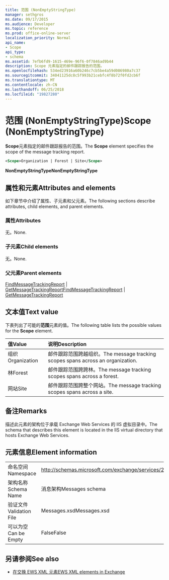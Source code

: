 ```yaml
---
title: 范围 (NonEmptyStringType)
manager: sethgros
ms.date: 09/17/2015
ms.audience: Developer
ms.topic: reference
ms.prod: office-online-server
localization_priority: Normal
api_name:
- Scope
api_type:
- schema
ms.assetid: 7efb6fd9-1615-469e-96f6-0f7846ad9b44
description: Scope 元素指定的邮件跟踪报告的范围。
ms.openlocfilehash: 534ed23916a60b246c7cb5be4a59d086980a7c37
ms.sourcegitcommit: 34041125dc8c5f993b21cebfc4f8b72f0fd2cb6f
ms.translationtype: MT
ms.contentlocale: zh-CN
ms.lasthandoff: 06/25/2018
ms.locfileid: "19827280"
---
```

# <a name="scope-nonemptystringtype"></a><span data-ttu-id="c4345-103">范围 (NonEmptyStringType)</span><span class="sxs-lookup"><span data-stu-id="c4345-103">Scope (NonEmptyStringType)</span></span>

<span data-ttu-id="c4345-104">**Scope**元素指定的邮件跟踪报告的范围。</span><span class="sxs-lookup"><span data-stu-id="c4345-104">The **Scope** element specifies the scope of the message tracking report.</span></span> 
  
```XML
<Scope>Organization | Forest | Site</Scope>
```

 <span data-ttu-id="c4345-105">**NonEmptyStringType**</span><span class="sxs-lookup"><span data-stu-id="c4345-105">**NonEmptyStringType**</span></span>
## <a name="attributes-and-elements"></a><span data-ttu-id="c4345-106">属性和元素</span><span class="sxs-lookup"><span data-stu-id="c4345-106">Attributes and elements</span></span>

<span data-ttu-id="c4345-107">如下章节中介绍了属性、子元素和父元素。</span><span class="sxs-lookup"><span data-stu-id="c4345-107">The following sections describe attributes, child elements, and parent elements.</span></span>
  
### <a name="attributes"></a><span data-ttu-id="c4345-108">属性</span><span class="sxs-lookup"><span data-stu-id="c4345-108">Attributes</span></span>

<span data-ttu-id="c4345-109">无。</span><span class="sxs-lookup"><span data-stu-id="c4345-109">None.</span></span>
  
### <a name="child-elements"></a><span data-ttu-id="c4345-110">子元素</span><span class="sxs-lookup"><span data-stu-id="c4345-110">Child elements</span></span>

<span data-ttu-id="c4345-111">无。</span><span class="sxs-lookup"><span data-stu-id="c4345-111">None.</span></span>
  
### <a name="parent-elements"></a><span data-ttu-id="c4345-112">父元素</span><span class="sxs-lookup"><span data-stu-id="c4345-112">Parent elements</span></span>

<span data-ttu-id="c4345-113">[FindMessageTrackingReport](findmessagetrackingreport.md) | [GetMessageTrackingReport](getmessagetrackingreport.md)</span><span class="sxs-lookup"><span data-stu-id="c4345-113">[FindMessageTrackingReport](findmessagetrackingreport.md) | [GetMessageTrackingReport](getmessagetrackingreport.md)</span></span>
  
## <a name="text-value"></a><span data-ttu-id="c4345-114">文本值</span><span class="sxs-lookup"><span data-stu-id="c4345-114">Text value</span></span>

<span data-ttu-id="c4345-115">下表列出了可能的**范围**元素的值。</span><span class="sxs-lookup"><span data-stu-id="c4345-115">The following table lists the possible values for the **Scope** element.</span></span> 
  
|<span data-ttu-id="c4345-116">**值**</span><span class="sxs-lookup"><span data-stu-id="c4345-116">**Value**</span></span>|<span data-ttu-id="c4345-117">**说明**</span><span class="sxs-lookup"><span data-stu-id="c4345-117">**Description**</span></span>|
|:-----|:-----|
|<span data-ttu-id="c4345-118">组织</span><span class="sxs-lookup"><span data-stu-id="c4345-118">Organization</span></span>  <br/> |<span data-ttu-id="c4345-119">邮件跟踪范围跨越组织。</span><span class="sxs-lookup"><span data-stu-id="c4345-119">The message tracking scopes spans across an organization.</span></span>  <br/> |
|<span data-ttu-id="c4345-120">林</span><span class="sxs-lookup"><span data-stu-id="c4345-120">Forest</span></span>  <br/> |<span data-ttu-id="c4345-121">邮件跟踪范围跨跨林。</span><span class="sxs-lookup"><span data-stu-id="c4345-121">The message tracking scopes spans across a forest.</span></span>  <br/> |
|<span data-ttu-id="c4345-122">网站</span><span class="sxs-lookup"><span data-stu-id="c4345-122">Site</span></span>  <br/> |<span data-ttu-id="c4345-123">邮件跟踪范围跨整个网站。</span><span class="sxs-lookup"><span data-stu-id="c4345-123">The message tracking scopes spans across a site.</span></span>  <br/> |
   
## <a name="remarks"></a><span data-ttu-id="c4345-124">备注</span><span class="sxs-lookup"><span data-stu-id="c4345-124">Remarks</span></span>

<span data-ttu-id="c4345-125">描述此元素的架构位于承载 Exchange Web Services 的 IIS 虚拟目录中。</span><span class="sxs-lookup"><span data-stu-id="c4345-125">The schema that describes this element is located in the IIS virtual directory that hosts Exchange Web Services.</span></span>
  
## <a name="element-information"></a><span data-ttu-id="c4345-126">元素信息</span><span class="sxs-lookup"><span data-stu-id="c4345-126">Element information</span></span>

|||
|:-----|:-----|
|<span data-ttu-id="c4345-127">命名空间</span><span class="sxs-lookup"><span data-stu-id="c4345-127">Namespace</span></span>  <br/> |http://schemas.microsoft.com/exchange/services/2006/messages  <br/> |
|<span data-ttu-id="c4345-128">架构名称</span><span class="sxs-lookup"><span data-stu-id="c4345-128">Schema Name</span></span>  <br/> |<span data-ttu-id="c4345-129">消息架构</span><span class="sxs-lookup"><span data-stu-id="c4345-129">Messages schema</span></span>  <br/> |
|<span data-ttu-id="c4345-130">验证文件</span><span class="sxs-lookup"><span data-stu-id="c4345-130">Validation File</span></span>  <br/> |<span data-ttu-id="c4345-131">Messages.xsd</span><span class="sxs-lookup"><span data-stu-id="c4345-131">Messages.xsd</span></span>  <br/> |
|<span data-ttu-id="c4345-132">可以为空</span><span class="sxs-lookup"><span data-stu-id="c4345-132">Can be Empty</span></span>  <br/> |<span data-ttu-id="c4345-133">False</span><span class="sxs-lookup"><span data-stu-id="c4345-133">False</span></span>  <br/> |
   
## <a name="see-also"></a><span data-ttu-id="c4345-134">另请参阅</span><span class="sxs-lookup"><span data-stu-id="c4345-134">See also</span></span>



- [<span data-ttu-id="c4345-135">在交换 EWS XML 元素</span><span class="sxs-lookup"><span data-stu-id="c4345-135">EWS XML elements in Exchange</span></span>](ews-xml-elements-in-exchange.md)

